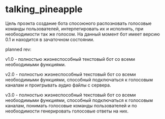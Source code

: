 # talking_pineapple


Цель проэкта создание бота спосоюного распозновать голосовые команды пользователей, интерпетировать их и исполнять, при необходимости так же голосом. На данный момент бот имеет версию 0.1 и находится в зачаточном состоянии.


planned rev:

v1.0 - полностью жизнеспособный текстовый бот со всеми необходимыми функциями.

v2.0 - полностью жизнеспособный текстовый бот со всеми необходимыми функциями, способный подключаться к голосовым каналам и проигрывать аудио файлы с сервера.

v3.0 - полностью жизнеспособный текстовый бот со всеми необходимыми функциями, способный подключаться к голосовым каналам, понимать голосовые команды пользователей и по необходимости генерировать голосовые ответы на них.
